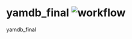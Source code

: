 # yamdb_final ![workflow](https://github.com/elityaev/yamdb_final/actions/workflows/yamdb_workflow.yml/badge.svg)

yamdb_final
